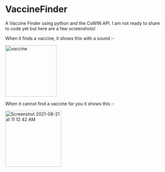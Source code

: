 # VaccineFinder

A Vaccine Finder using python and the CoWIN API. I am not ready to share to code yet but here are a few screenshots!

When it finds a vaccine, it shows this with a sound :-


<img width="163" alt="vaccine" src="https://user-images.githubusercontent.com/69293452/130312084-48e81b8b-6c28-4d51-b657-034857d1af39.png">

When it cannot find a vaccine for you it shows this :-


<img width="178" alt="Screenshot 2021-08-21 at 11 12 42 AM" src="https://user-images.githubusercontent.com/69293452/130312088-6a0ac31a-e91f-4181-931e-7c650de91e9c.png">

